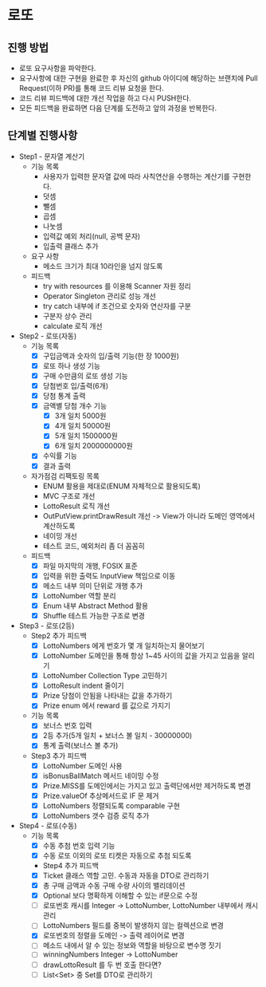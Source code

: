 # 로또
## 진행 방법
* 로또 요구사항을 파악한다.
* 요구사항에 대한 구현을 완료한 후 자신의 github 아이디에 해당하는 브랜치에 Pull Request(이하 PR)를 통해 코드 리뷰 요청을 한다.
* 코드 리뷰 피드백에 대한 개선 작업을 하고 다시 PUSH한다.
* 모든 피드백을 완료하면 다음 단계를 도전하고 앞의 과정을 반복한다.

## 단계별 진행사항
* Step1 - 문자열 계산기
  * 기능 목록
    * 사용자가 입력한 문자열 값에 따라 사칙연산을 수행하는 계산기를 구현한다.
    * 덧셈
    * 뺄셈
    * 곱셈
    * 나눗셈
    * 입력값 예외 처리(null, 공백 문자)
    * 입출력 클래스 추가
  * 요구 사항
    * 메소드 크기가 최대 10라인을 넘지 않도록
  * 피드백
    * try with resources 를 이용해 Scanner 자원 정리
    * Operator Singleton 관리로 성능 개선
    * try catch 내부에 if 조건으로 숫자와 연산자를 구분
    * 구분자 상수 관리
    * calculate 로직 개선
* Step2 - 로또(자동)
  * 기능 목록
    - [x] 구입금액과 숫자의 입/출력 기능(한 장 1000원)
    - [x] 로또 하나 생성 기능
    - [x] 구매 수만큼의 로또 생성 기능
    - [x] 당첨번호 입/출력(6개)
    - [x] 당첨 통계 출력
    - [x] 금액별 당첨 개수 기능
      - [x] 3개 일치 5000원
      - [x] 4개 일치 50000원
      - [x] 5개 일치 1500000원
      - [x] 6개 일치 2000000000원
    - [x] 수익률 기능
    - [x] 결과 출력
  * 자가점검 리팩토링 목록
    * ENUM 활용을 제대로(ENUM 자체적으로 활용되도록)
    * MVC 구조로 개선
    * LottoResult 로직 개선
    * OutPutView.printDrawResult 개선 -> View가 아니라 도메인 영역에서 계산하도록
    * 네이밍 개선
    * 테스트 코드, 예외처리 좀 더 꼼꼼히
  * 피드백
    - [x] 파일 마지막의 개행, FOSIX 표준
    - [x] 입력을 위한 출력도 InputView 책임으로 이동
    - [x] 메소드 내부 의미 단위로 개행 추가
    - [x] LottoNumber 역할 분리
    - [x] Enum 내부 Abstract Method 활용
    - [x] Shuffle 테스트 가능한 구조로 변경
* Step3 - 로또(2등)
  * Step2 추가 피드백
    - [x] LottoNumbers 에게 번호가 몇 개 일치하는지 물어보기
    - [x] LottoNumber 도메인을 통해 항상 1~45 사이의 값을 가지고 있음을 알리기
    - [x] LottoNumber Collection Type 고민하기
    - [x] LottoResult indent 줄이기
    - [x] Prize 당첨이 안됨을 나타내는 값을 추가하기
    - [x] Prize enum 에서 reward 를 값으로 가지기
  * 기능 목록
    - [x] 보너스 번호 입력
    - [x] 2등 추가(5개 일치 + 보너스 볼 일치 - 30000000)
    - [x] 통계 출력(보너스 볼 추가)
  * Step3 추가 피드백
    - [x] LottoNumber 도메인 사용
    - [x] isBonusBallMatch 메서드 네이밍 수정
    - [x] Prize.MISS를 도메인에서는 가지고 있고 출력단에서만 제거하도록 변경
    - [x] Prize.valueOf 추상메서드로 IF 문 제거
    - [x] LottoNumbers 정렬되도록 comparable 구현
    - [x] LottoNumbers 갯수 검증 로직 추가
* Step4 - 로또(수동)
  * 기능 목록
    - [x] 수동 추첨 번호 입력 기능
    - [x] 수동 로또 이외의 로또 티켓은 자동으로 추첨 되도록
    * Step4 추가 피드백
    - [x] Ticket 클래스 역할 고민. 수동과 자동을 DTO로 관리하기
    - [x] 총 구매 금액과 수동 구매 수량 사이의 밸리데이션
    - [x] Optional 보다 명확하게 이해할 수 있는 if문으로 수정
    - [ ] 로또번호 캐시를 Integer -> LottoNumber, LottoNumber 내부에서 캐시 관리
    - [ ] LottoNumbers 필드를 중복이 발생하지 않는 컬렉션으로 변경
    - [x] 로또번호의 정렬을 도메인 -> 출력 레이어로 변경
    - [ ] 메소드 내에서 알 수 있는 정보와 역할을 바탕으로 변수명 짓기
    - [ ] winningNumbers Integer -> LottoNumber 
    - [ ] drawLottoResult 를 두 번 호출 한다면?
    - [ ] List<Set<Integer>> 중 Set<Integer>를 DTO로 관리하기
